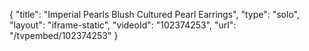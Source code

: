 {
    "title": "Imperial Pearls Blush Cultured Pearl Earrings",
    "type": "solo",
    "layout": "iframe-static",
    "videoId": "102374253",
    "url": "\/tvpembed\/102374253"
}